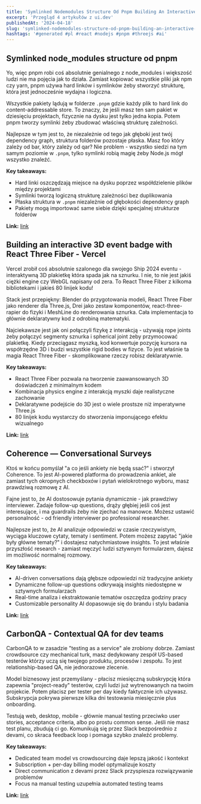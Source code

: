 ```yaml
---
title: 'Symlinked Nodemodules Structure Od Pnpm Building An Interactive 3d Event Badge With React Three Fiber Vercel Coherence Conversational Surveys'
excerpt: 'Przegląd 4 artykułów z ui.dev'
publishedAt: '2024-04-18'
slug: 'symlinked-nodemodules-structure-od-pnpm-building-an-interactive-3d-event-badge-with-react-three-fiber-vercel-coherence-conversational-surveys'
hashtags: '#generated #pl #react #nodejs #pnpm #threejs #ai'
---
```


## Symlinked node_modules structure od pnpm

Yo, więc pnpm robi coś absolutnie genialnego z node_modules i większość ludzi nie ma pojęcia jak to działa. Zamiast kopiować wszystkie pliki jak npm czy yarn, pnpm używa hard linków i symlinków żeby stworzyć strukturę, która jest jednocześnie wydajna i logiczna.

Wszystkie pakiety lądują w folderze `.pnpm` gdzie każdy plik to hard link do content-addressable store. To znaczy, że jeśli masz ten sam pakiet w dziesięciu projektach, fizycznie na dysku jest tylko jedna kopia. Potem pnpm tworzy symlinki żeby zbudować właściwą strukturę zależności.

Najlepsze w tym jest to, że niezależnie od tego jak głęboki jest twój dependency graph, struktura folderów pozostaje płaska. Masz foo który zależy od bar, który zależy od qar? Nie problem - wszystko siedzi na tym samym poziomie w `.pnpm`, tylko symlinki robią magię żeby Node.js mógł wszystko znaleźć.

**Key takeaways:**
- Hard linki oszczędzają miejsce na dysku poprzez współdzielenie plików między projektami
- Symlinki tworzą logiczną strukturę zależności bez duplikowania
- Płaska struktura w `.pnpm` niezależnie od głębokości dependency graph
- Pakiety mogą importować same siebie dzięki specjalnej strukturze folderów

**Link:** [link](https://pnpm.io/symlinked-node-modules-structure)

## Building an interactive 3D event badge with React Three Fiber - Vercel

Vercel zrobił coś absolutnie szalonego dla swojego Ship 2024 eventu - interaktywną 3D plakietkę która spada jak na sznurku. I nie, to nie jest jakiś ciężki engine czy WebGL napisany od zera. To React Three Fiber z kilkoma bibliotekami i jakieś 80 linijek kodu!

Stack jest przepiękny: Blender do przygotowania modeli, React Three Fiber jako renderer dla Three.js, Drei jako zestaw komponentów, react-three-rapier do fizyki i MeshLine do renderowania sznurka. Cała implementacja to głównie deklaratywny kod z odrobiną matematyki.

Najciekawsze jest jak oni połączyli fizykę z interakcją - używają rope joints żeby połączyć segmenty sznurka i spherical joint żeby przymocować plakietkę. Kiedy przeciągasz myszką, kod konwertuje pozycję kursora na współrzędne 3D i budzi wszystkie rigid bodies w fizyce. To jest właśnie ta magia React Three Fiber - skomplikowane rzeczy robisz deklaratywnie.

**Key takeaways:**
- React Three Fiber pozwala na tworzenie zaawansowanych 3D doświadczeń z minimalnym kodem
- Kombinacja physics engine z interakcją myszki daje realistyczne zachowanie
- Deklaratywne podejście do 3D jest o wiele prostsze niż imperatywne Three.js
- 80 linijek kodu wystarczy do stworzenia imponującego efektu wizualnego

**Link:** [link](https://vercel.com/blog/building-an-interactive-3d-event-badge-with-react-three-fiber)

## Coherence — Conversational Surveys

Ktoś w końcu pomyślał "a co jeśli ankiety nie będą ssać?" i stworzył Coherence. To jest AI-powered platforma do prowadzenia ankiet, ale zamiast tych okropnych checkboxów i pytań wielokrotnego wyboru, masz prawdziwą rozmowę z AI.

Fajne jest to, że AI dostosowuje pytania dynamicznie - jak prawdziwy interviewer. Zadaje follow-up questions, drąży głębiej jeśli coś jest interesujące, i ma guardrails żeby nie zjechać na manowce. Możesz ustawić personalność - od friendly interviewer po professional researcher.

Najlepsze jest to, że AI analizuje odpowiedzi w czasie rzeczywistym, wyciąga kluczowe cytaty, tematy i sentiment. Potem możesz zapytać "jakie były główne tematy?" i dostajesz natychmiastowe insights. To jest właśnie przyszłość research - zamiast męczyć ludzi sztywnym formularzem, dajesz im możliwość normalnej rozmowy.

**Key takeaways:**
- AI-driven conversations dają głębsze odpowiedzi niż tradycyjne ankiety
- Dynamiczne follow-up questions odkrywają insights niedostępne w sztywnych formularzach
- Real-time analiza i ekstraktowanie tematów oszczędza godziny pracy
- Customizable personality AI dopasowuje się do brandu i stylu badania

**Link:** [link](https://www.withcoherence.com/)

## CarbonQA - Contextual QA for dev teams

CarbonQA to w zasadzie "testing as a service" ale zrobiony dobrze. Zamiast crowdsource czy mechanical turk, masz dedykowany zespół US-based testerów którzy uczą się twojego produktu, procesów i zespołu. To jest relationship-based QA, nie jednorazowe zlecenie.

Model biznesowy jest przemyślany - płacisz miesięczną subskrypcję która zapewnia "project-ready" testerów, czyli ludzi już wytrenowanych na twoim projekcie. Potem płacisz per tester per day kiedy faktycznie ich używasz. Subskrypcja pokrywa pierwsze kilka dni testowania miesięcznie plus onboarding.

Testują web, desktop, mobile - głównie manual testing przeciwko user stories, acceptance criteria, albo po prostu common sense. Jeśli nie masz test planu, zbudują ci go. Komunikują się przez Slack bezpośrednio z devami, co skraca feedback loop i pomaga szybko znaleźć problemy.

**Key takeaways:**
- Dedicated team model vs crowdsourcing daje lepszą jakość i kontekst
- Subscription + per-day billing model optymalizuje koszty
- Direct communication z devami przez Slack przyspiesza rozwiązywanie problemów
- Focus na manual testing uzupełnia automated testing teams

**Link:** [link](https://carbonqa.com/)